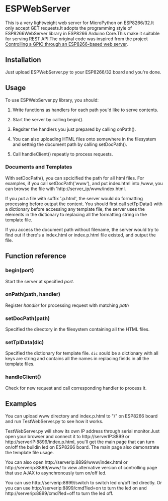 # ESPWebServer

This is a very lightweight web server for MicroPython on ESP8266/32.It only accept GET requests.It adopts the programming style of  ESP8266WebServer library in ESP8266 Arduino Core.This make it suitable for serving REST API.The original code was inspired from the project [Controlling a GPIO through an ESP8266-based web server](https://lab.whitequark.org/notes/2016-10-20/controlling-a-gpio-through-an-esp8266-based-web-server/).

## Installation

Just upload ESPWebServer.py to your ESP8266/32 board and you're done.

## Usage

To use ESPWebServer.py library, you should:

1. Write functions as handlers for each path you'd like to serve contents. 

1. Start the server by calling begin(). 

1. Regsiter the handlers you just prepared by calling onPath().

1. You can also uploading HTML files onto somewhere in the filesystem and settnig the document path by calling setDocPath().

1. Call handleClient() repeatly to process requests.

### Documents and Templates

With setDocPath(), you can spcicified the path for all html files. For examples, if you call setDocPath('www'), and put index.html into /www, you can browse the file with 'http://server_ip/www/index.html. 

If you put a file with suffix '.p.html', the server would do formatting processing before output the content. You should first call setTplData() with a dictionary before accessing any template file, the server uses the elements in the dictionary to replacing all the formatting string in the template file.

If you access the document path without filename, the server would try to find out if there's a index.html or index.p.html file existed, and output the file. 

## Function reference

### begin(port)

Start the server at specified *port*.

### onPath(path, handler)

Register *handler* for processing request with matching *path* 

### setDocPath(path)

Specified the directory in the filesystem containing all the HTML files.

### setTplData(dic)

Specified the dictionary for template file. `dic` sould be a dictionary with all keys are string and contains all the names in replacing fields in all the template files.

### handleClient()

Check for new request and call corresponding handler to process it.

## Examples

You can upload www directory and index.p.html to "/" on ESP8266 board and run TestWebServer.py to see how it works.

TestWebServer.py will show its own IP address through serial monitor.Just open your browser and connect it to http://serverIP:8899 or http://serverIP:8899/index.p.html, you'll get the main page that can turn on/off the buildin led on ESP8266 board. The main page also demonstrate the template file usage. 

You can also open http://serverip:8899/www/index.html or http://serverip:8899/www/ to view alternative version of controlling page that use AJAX to asynchronously turn on/off led.

You can use http://serverip:8899/switch to switch led on/off led directly. Or you can use http://serverip:8899/cmd?led=on to turn the led on and http://serverip:8899/cmd?led=off to turn the led off.
